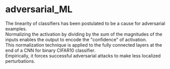 # adversarial_ML
The linearity of classifiers has been postulated to be a cause for adversarial examples. <br>
Normalizing the activation by dividing by the sum of the magnitudes of the inputs enables the output to encode the "confidence" of activation. <br>
This normalization technique is applied to the fully connected layers at the end of a CNN for binary CIFAR10 classifier. <br>
Empirically, it forces successful adversarial attacks to make less localized perturbations.
